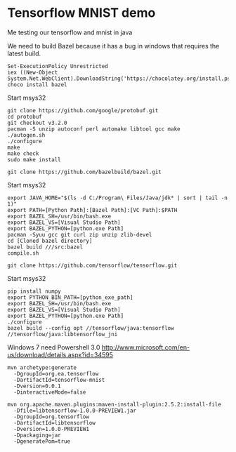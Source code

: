 # Tensorflow MNIST demo
Me testing our tensorflow and mnist in java

We need to build Bazel because it has a bug in windows that requires the latest build.

```
Set-ExecutionPolicy Unrestricted
iex ((New-Object System.Net.WebClient).DownloadString('https://chocolatey.org/install.ps1'))
choco install bazel
```

Start msys32
```
git clone https://github.com/google/protobuf.git
cd protobuf
git checkout v3.2.0
pacman -S unzip autoconf perl automake libtool gcc make
./autogen.sh
./configure
make
make check
sudo make install
```

```
git clone https://github.com/bazelbuild/bazel.git
```

Start msys32
```
export JAVA_HOME="$(ls -d C:/Program\ Files/Java/jdk* | sort | tail -n 1)"
export PATH=[Python Path]:[Bazel Path]:[VC Path]:$PATH
export BAZEL_SH=/usr/bin/bash.exe
export BAZEL_VS=[Visual Studio Path]
export BAZEL_PYTHON=[python.exe Path]
pacman -Syuu gcc git curl zip unzip zlib-devel
cd [Cloned bazel directory]
bazel build ///src:bazel
compile.sh
```

```
git clone https://github.com/tensorflow/tensorflow.git
```

Start msys32
```
pip install numpy
export PYTHON_BIN_PATH=[python_exe_path]
export BAZEL_SH=/usr/bin/bash.exe
export BAZEL_VS=[Visual Studio Path]
export BAZEL_PYTHON=[python.exe Path]
./configure
bazel build --config opt //tensorflow/java:tensorflow //tensorflow/java:libtensorflow_jni
```

Windows 7 need Powershell 3.0
http://www.microsoft.com/en-us/download/details.aspx?id=34595

```
mvn archetype:generate
  -DgroupId=org.ea.tensorflow
  -DartifactId=tensorflow-mnist
  -Dversion=0.0.1
  -DinteractiveMode=false
```


```
mvn org.apache.maven.plugins:maven-install-plugin:2.5.2:install-file
  -Dfile=libtensorflow-1.0.0-PREVIEW1.jar
  -DgroupId=org.tensorflow
  -DartifactId=libtensorflow
  -Dversion=1.0.0-PREVIEW1
  -Dpackaging=jar
  -DgeneratePom=true
```
